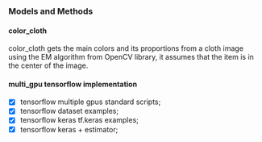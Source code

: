 ### Models and Methods

#### color_cloth

color_cloth gets the main colors and its proportions from a cloth image using the EM algorithm from OpenCV library, it assumes that the item is in the center of the image.

#### multi_gpu tensorflow implementation

- [x] tensorflow multiple gpus standard scripts;
- [x] tensorflow dataset examples;
- [x] tensorflow keras tf.keras examples;
- [x] tensorflow keras + estimator;
